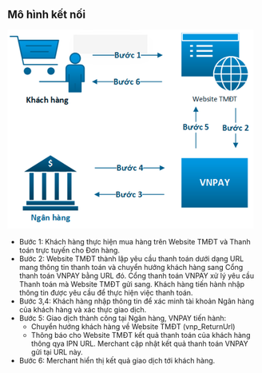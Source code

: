 ## Mô hình kết nối
<p>
    <img src="img/mohinh.png">
</p>

* Bước 1: Khách hàng thực hiện mua hàng trên Website TMĐT và Thanh toán trực tuyến cho Đơn hàng.
* Bước 2: Website TMĐT thành lập yêu cầu thanh toán dưới dạng URL mang thông tin thanh toán và chuyển hướng khách hàng sang Cổng thanh toán VNPAY bằng URL đó.
    Cổng thanh toán VNPAY xử lý yêu cầu Thanh toán mà Website TMĐT gửi sang. Khách hàng tiến hành nhập thông tin được yêu cầu để thực hiện việc thanh toán.
* Bước 3,4: Khách hàng nhập thông tin để xác minh tài khoản Ngân hàng của khách hàng và xác thực giao dịch.
* Bước 5: Giao dịch thành công tại Ngân hàng, VNPAY tiến hành: 
    - Chuyển hướng khách hàng về Website TMĐT (vnp_ReturnUrl)
    - Thông báo cho Website TMĐT kết quả thanh toán của khách hàng thông qya IPN URL. Merchant cập nhật kết quả thanh toán VNPAY gửi tại URL này.
* Bước 6: Merchant hiển thị kết quả giao dịch tới khách hàng.

